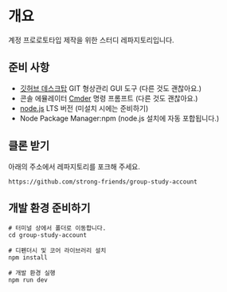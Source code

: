 # 개요
계정 프로로토타입 제작을 위한 스터디 레파지토리입니다.

## 준비 사항
* [깃허브 데스크탑](https://desktop.github.com/) GIT 형상관리 GUI 도구 (다른 것도 괜찮아요.)
* 콘솔 에뮬레이터 [Cmder](https://cmder.net/) 명령 프롬프트 (다른 것도 괜찮아요.)
* [node.js](https://nodejs.org/ko/) LTS 버전 (미설치 시에는 준비하기)
* Node Package Manager:npm (node.js 설치에 자동 포합됩니다.)

## 클론 받기
아래의 주소에서 레파지토리를 포크해 주세요.
```
https://github.com/strong-friends/group-study-account
```

## 개발 환경 준비하기
```
# 터미널 상에서 폴더로 이동합니다.
cd group-study-account

# 디펜더시 및 코어 라이브러리 설치
npm install

# 개발 환경 실행
npm run dev
```
